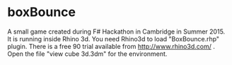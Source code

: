 # boxBounce
A small game created during F# Hackathon in Cambridge in Summer 2015. It is running inside Rhino 3d.
You need Rhino3d to load "BoxBounce.rhp" plugin.
There is a free 90 trial available from http://www.rhino3d.com/ .
Open the file "view cube 3d.3dm" for the environment.
